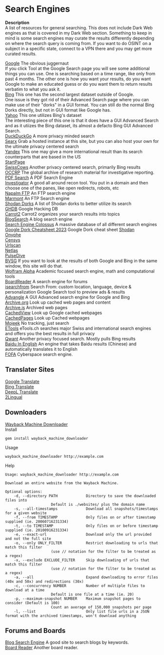 # Search Engines
**Description** \
A list of resources for general searching. This does not include Dark Web engines as that is covered in my Dark Web section. Something to keep in mind is some search engines may curate the results differently depending on where the search query is coming from. If you want to do OSINT on a subject in a specific state, connect to a VPN there and you may get more curated results. 

[Google](Https://www.google.com) The obvious juggernaut \
If you click Tool at the Google Search page you will see some additional things you can use. One is searching based on a time range, like only from past 4 months. The other one is how you want your results, do you want Google to make an educated guess or do you want them to return results verbatim to what you ask it. \
[Bing](https://www.bing.com/) This one has the second largest dataset outside of Google. \
One issue is they got rid of their Advanced Search page where you can make use of their "dorks" in a GUI format. You can still do the normal Bing Dorks directly, but not in GUI format like Google has. \
[Yahoo](https://www.yahoo.com/) This one utilizes Bing's dataset \
The interesting piece of this one is that it does have a GUI Advanced Search and as it utiizes the Bing dataset, its almost a defacto Bing GUI Advanced Search. \
[DuckDuckGo](Https://www.duckduckgo.com)  A more privacy minded search \
[Searx](https://searx.space/) Grab a hosted instance at this site, but you can also host your own for the ultimate privacy centered search \
[Yandex](https://yandex.com/) This one may give a more international result than its search counterparts that are based in the US \
[StartPage](https://www.startpage.com/) \
[SwissCows](https://swisscows.com/en) Another privacy centered search, primarily Bing results \
[OCCRP](https://data.occrp.org/) The global archive of research material for investigative reporting. \
[PDF Search](http://findpdfdoc.com/)  A PDF Search Engine \
[Investigator](https://abhijithb200.github.io/investigator/) A good all around recon tool. You put in a domain and then choose one of the panes, like open redirects, robots, etc \
[Napalm FTP](https://www.searchftps.net/) An FTP search engine \
[Marmont](https://www.mmnt.ru/int/) An FTP Search engine \
[Shodan Dorks](https://github.com/humblelad/Shodan-Dorks) A list of Shodan dorks to better utilize its search \
[GHDB](https://www.exploit-db.com/google-hacking-database) Google Hacking DB \
[Carrot2](https://search.carrot2.org/#/search/web) Carrot2 organizes your search results into topics \
[BlogSearch](http://www.blogsearchengine.org/) A blog search engine \
[Search Engine Colossus](https://www.searchenginecolossus.com/) A massive database of all different search engines \
[Google Dork Cheatsheet 2023](https://usersearch.org/updates/2023/02/05/the-ultimate-google-dorking-cheatsheet-2023/?amp=1) Google Dork cheat sheet
[Shodan](https://shodan.io) \
[Onyphe](https://onyphe.io) \
[Censys](https://search.censys.io/) \
[Urlscan](https://urlscan.io) \
[Netlas](https://app.netlas.io/host) \
[PulseDive](https://pulsedive.com) \
[BVSG](http://bvsg.org/) If you want to look at the results of both Google and Bing in the same window, this site will do that. \
[Wolfram Alpha](https://www.wolframalpha.com/) Academic focused search engine, math and computational tools \
[BoardReader](https://boardreader.com/) A search engine for forums \
[isearchfrom](http://isearchfrom.com/) Search From: custom location, language, device & personalization Google Search tool to preview ads & results \
[Advangle](http://advangle.com/) A GUI Advanced search engine for Google and Bing \
[Archive.org](https://archive.org/) Look up cached web pages and content \
[Archive.is](https://archive.is/) Archived web pages \
[CachedView](http://cachedview.com/) Look up Google cached webpages \
[CachedPages](http://www.cachedpages.com/) Look up Cached webpages \
[Mojeek](https://www.mojeek.com/) No tracking, just search \
[ETools](https://www.etools.ch/) eTools.ch searches major Swiss and international search engines and offers you the best results in full privacy \
[Qwant](https://www.qwant.com/) Another privacy focused search. Mostly pulls Bing results \
[Baidu In English](http://www.baiduinenglish.com/) An engine that takes Baidu results (Chinese) and automatically translates it to English \
[FOFA](https://fofa.info/) Cyberspace search engine.


## Translater Sites
[Google Translate](https://translate.google.com/) \
[Bing Translate](https://www.bing.com/translator) \
[DeepL Translate](https://www.deepl.com/translator) \
[2Lingual](https://www.2lingual.com/) 

## Downloaders
[Wayback Machine Downloader](https://github.com/hartator/wayback-machine-downloader) \
Install
```
gem install wayback_machine_downloader

```
Usage
```
wayback_machine_downloader http://example.com
```
Help
```
Usage: wayback_machine_downloader http://example.com

Download an entire website from the Wayback Machine.

Optional options:
    -d, --directory PATH             Directory to save the downloaded files into
				     Default is ./websites/ plus the domain name
    -s, --all-timestamps             Download all snapshots/timestamps for a given website
    -f, --from TIMESTAMP             Only files on or after timestamp supplied (ie. 20060716231334)
    -t, --to TIMESTAMP               Only files on or before timestamp supplied (ie. 20100916231334)
    -e, --exact-url                  Download only the url provided and not the full site
    -o, --only ONLY_FILTER           Restrict downloading to urls that match this filter
				     (use // notation for the filter to be treated as a regex)
    -x, --exclude EXCLUDE_FILTER     Skip downloading of urls that match this filter
				     (use // notation for the filter to be treated as a regex)
    -a, --all                        Expand downloading to error files (40x and 50x) and redirections (30x)
    -c, --concurrency NUMBER         Number of multiple files to download at a time
				     Default is one file at a time (ie. 20)
    -p, --maximum-snapshot NUMBER    Maximum snapshot pages to consider (Default is 100)
				     Count an average of 150,000 snapshots per page
    -l, --list                       Only list file urls in a JSON format with the archived timestamps, won't download anything
```

## Forums and Boards
[Blog Search Engine](http://www.blogsearchengine.org) A good site to search blogs by keywords. \
[Board Reader](https://boardreader.com) Another board reader.

